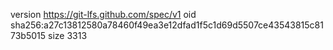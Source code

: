 version https://git-lfs.github.com/spec/v1
oid sha256:a27c13812580a78460f49ea3e12dfad1f5c1d69d5507ce43543815c8173b5015
size 3313
